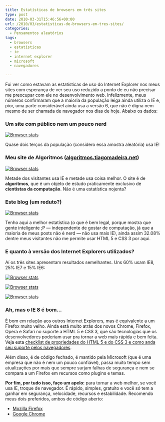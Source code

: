 ```yaml
---
title: Estatísticas de browsers em três sites
type: post
date: 2010-03-31T15:46:56+00:00
url: /2010/03/estatisticas-de-browsers-em-tres-sites/
categories:
  - Pensamentos aleatórios
tags:
  - browsers
  - estatísticas
  - ie
  - internet explorer
  - microsoft
  - navegadores

---
```

Fui ver como estavam as estatísticas de uso do Internet Explorer nos meus sites com esperança de ver seu uso reduzido a ponto de eu não precisar me preocupar com ele no desenvolvimento web. Infelizmente, meus números confirmaram que a maioria da população leiga ainda utiliza o IE e, pior, uma parte considerável ainda usa a versão 6, que não é digna nem mesmo de ser chamada de navegador nos dias de hoje. Abaixo os dados:

### Um site com público nem um pouco nerd

[<img src="https://i0.wp.com/tiagomadeira.com/wp-content/uploads/2010/03/a1.png?resize=547%2C284" alt="Browser stats" title="Browser stats" class="alignnone size-full wp-image-555" srcset="https://i0.wp.com/tiagomadeira.com/wp-content/uploads/2010/03/a1.png?w=547&ssl=1 547w, https://i0.wp.com/tiagomadeira.com/wp-content/uploads/2010/03/a1.png?resize=300%2C155&ssl=1 300w" sizes="(max-width: 547px) 100vw, 547px" data-recalc-dims="1" />][1]

Quase dois terços da população (considero essa amostra aleatória) usa IE!

### Meu site de Algoritmos ([algoritmos.tiagomadeira.net][2])

[<img src="https://i0.wp.com/tiagomadeira.com/wp-content/uploads/2010/03/a2.png?resize=546%2C308" alt="Browser stats" title="Browser stats" class="alignnone size-full wp-image-556" srcset="https://i0.wp.com/tiagomadeira.com/wp-content/uploads/2010/03/a2.png?w=546&ssl=1 546w, https://i0.wp.com/tiagomadeira.com/wp-content/uploads/2010/03/a2.png?resize=300%2C169&ssl=1 300w" sizes="(max-width: 546px) 100vw, 546px" data-recalc-dims="1" />][3]

Metade dos visitantes usa IE e metade usa coisa melhor. O site é de **algoritmos**, que é um objeto de estudo praticamente exclusivo de **cientistas da computação**. Não é uma estatística nojenta?

### Este blog (um reduto?)

[<img src="https://i1.wp.com/tiagomadeira.com/wp-content/uploads/2010/03/a3.png?resize=544%2C252" alt="Browser stats" title="Browser stats" class="alignnone size-full wp-image-557" srcset="https://i1.wp.com/tiagomadeira.com/wp-content/uploads/2010/03/a3.png?w=544&ssl=1 544w, https://i1.wp.com/tiagomadeira.com/wp-content/uploads/2010/03/a3.png?resize=300%2C138&ssl=1 300w" sizes="(max-width: 544px) 100vw, 544px" data-recalc-dims="1" />][4]

Tenho aqui a melhor estatística (o que é bem legal, porque mostra que gente inteligente ;P — independente de gostar de computação, já que a maioria de meus posts não é nerd — não usa mais IE), ainda assim 32.08% dentre meus visitantes não me permite usar HTML 5 e CSS 3 por aqui.

### E quanto à versão dos Internet Explorers utilizados?

Aí os três sites apresentam resultados semelhantes. Uns 60% usam IE8, 25% IE7 e 15% IE6:

[<img src="https://i2.wp.com/tiagomadeira.com/wp-content/uploads/2010/03/b1.png?resize=545%2C145" alt="Browser stats" title="Browser stats" class="alignnone size-full wp-image-558" srcset="https://i2.wp.com/tiagomadeira.com/wp-content/uploads/2010/03/b1.png?w=545&ssl=1 545w, https://i2.wp.com/tiagomadeira.com/wp-content/uploads/2010/03/b1.png?resize=300%2C79&ssl=1 300w" sizes="(max-width: 545px) 100vw, 545px" data-recalc-dims="1" />][5]

[<img src="https://i2.wp.com/tiagomadeira.com/wp-content/uploads/2010/03/b2.png?resize=545%2C176" alt="Browser stats" title="Browser stats" class="alignnone size-full wp-image-559" srcset="https://i2.wp.com/tiagomadeira.com/wp-content/uploads/2010/03/b2.png?w=545&ssl=1 545w, https://i2.wp.com/tiagomadeira.com/wp-content/uploads/2010/03/b2.png?resize=300%2C96&ssl=1 300w" sizes="(max-width: 545px) 100vw, 545px" data-recalc-dims="1" />][6]

[<img src="https://i0.wp.com/tiagomadeira.com/wp-content/uploads/2010/03/b3.png?resize=544%2C117" alt="Browser stats" title="Browser stats" class="alignnone size-full wp-image-560" srcset="https://i0.wp.com/tiagomadeira.com/wp-content/uploads/2010/03/b3.png?w=544&ssl=1 544w, https://i0.wp.com/tiagomadeira.com/wp-content/uploads/2010/03/b3.png?resize=300%2C64&ssl=1 300w" sizes="(max-width: 544px) 100vw, 544px" data-recalc-dims="1" />][7]

### Ah, mas o IE 8 é bom…

É bom em relação aos outros Internet Explorers, mas é equivalente a um Firefox muito velho. Ainda está muito atrás dos novos Chrome, Firefox, Opera e Safari no suporte a HTML 5 e CSS 3, que são tecnologias que os desenvolvedores poderiam usar pra tornar a web mais rápida e bem feita. Veja esta [checklist de propriedades do HTML 5 e do CSS 3 e como anda seu suporte pelos navegadores][8].

Além disso, é de código fechado, é mantido pela Microsoft (que é uma empresa que não é nem um pouco confiável), passa muito tempo sem atualizações por mais que sempre surjam falhas de segurança e nem se compara a um Firefox em recursos como plugins e temas.

**Por fim, por tudo isso, faço um apelo:** para tornar a web melhor, se você usa IE, troque de navegador. É rápido, simples, gratuito e você só tem a ganhar em segurança, velocidade, recursos e estabilidade. Recomendo meus dois preferidos, ambos de código aberto:

  * [Mozilla Firefox][9]
  * [Google Chrome][10]

 [1]: https://i0.wp.com/tiagomadeira.com/wp-content/uploads/2010/03/a1.png
 [2]: http://algoritmos.tiagomadeira.net/
 [3]: https://i0.wp.com/tiagomadeira.com/wp-content/uploads/2010/03/a2.png
 [4]: https://i1.wp.com/tiagomadeira.com/wp-content/uploads/2010/03/a3.png
 [5]: https://i2.wp.com/tiagomadeira.com/wp-content/uploads/2010/03/b1.png
 [6]: https://i2.wp.com/tiagomadeira.com/wp-content/uploads/2010/03/b2.png
 [7]: https://i0.wp.com/tiagomadeira.com/wp-content/uploads/2010/03/b3.png
 [8]: http://www.findmebyip.com/litmus/#target-selector
 [9]: http://www.getfirefox.com/
 [10]: http://www.google.com/chrome/

